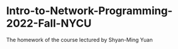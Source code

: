 # Intro-to-Network-Programming-2022-Fall-NYCU
The homework of the course lectured by Shyan-Ming Yuan